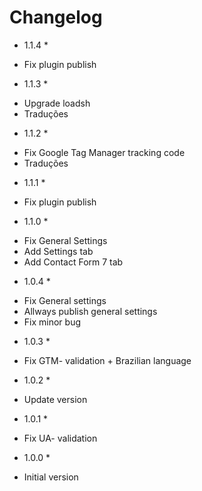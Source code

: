 # Changelog #
* 1.1.4 *
- Fix plugin publish

* 1.1.3 *
- Upgrade loadsh
- Traduções

* 1.1.2 * 
- Fix Google Tag Manager tracking code
- Traduções

* 1.1.1 * 
- Fix plugin publish

* 1.1.0 * 
- Fix General Settings
- Add Settings tab
- Add Contact Form 7 tab

* 1.0.4 *
- Fix General settings
- Allways publish general settings
- Fix minor bug

* 1.0.3 *
- Fix GTM- validation + Brazilian language

* 1.0.2 *
- Update version

* 1.0.1 *
- Fix UA- validation

* 1.0.0 *
- Initial version
